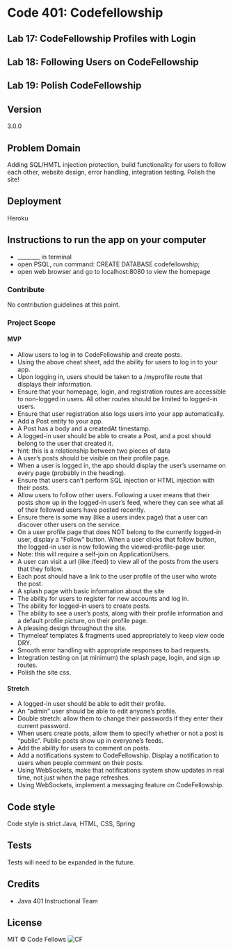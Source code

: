# Code 401: Codefellowship
## Lab 17: CodeFellowship Profiles with Login
## Lab 18: Following Users on CodeFellowship
## Lab 19: Polish CodeFellowship

## Version
3.0.0 

## Problem Domain
Adding SQL/HMTL injection protection, build functionality for users to follow each other, website design, error handling, integration testing. Polish the site!

## Deployment
Heroku

## Instructions to run the app on your computer
- ________ in terminal
- open PSQL, run command: CREATE DATABASE codefellowship;
- open web browser and go to localhost:8080 to view the homepage

### Contribute
No contribution guidelines at this point. 

### Project Scope
#### MVP
- Allow users to log in to CodeFellowship and create posts.
- Using the above cheat sheet, add the ability for users to log in to your app.
- Upon logging in, users should be taken to a /myprofile route that displays their information.
- Ensure that your homepage, login, and registration routes are accessible to non-logged in users. All other routes should be limited to logged-in users.
- Ensure that user registration also logs users into your app automatically.
- Add a Post entity to your app.
- A Post has a body and a createdAt timestamp.
- A logged-in user should be able to create a Post, and a post should belong to the user that created it.
- hint: this is a relationship between two pieces of data
- A user’s posts should be visible on their profile page.
- When a user is logged in, the app should display the user’s username on every page (probably in the heading).
- Ensure that users can’t perform SQL injection or HTML injection with their posts.
- Allow users to follow other users. Following a user means that their posts show up in the logged-in user’s feed, where they can see what all of their followed users have posted recently.
- Ensure there is some way (like a users index page) that a user can discover other users on the service.
- On a user profile page that does NOT belong to the currently logged-in user, display a “Follow” button. When a user clicks that follow button, the logged-in user is now following the viewed-profile-page user.
- Note: this will require a self-join on ApplicationUsers.
- A user can visit a url (like /feed) to view all of the posts from the users that they follow.
- Each post should have a link to the user profile of the user who wrote the post.
- A splash page with basic information about the site
- The ability for users to register for new accounts and log in.
- The ability for logged-in users to create posts.
- The ability to see a user’s posts, along with their profile information and a default profile picture, on their profile page.
- A pleasing design throughout the site.
- Thymeleaf templates & fragments used appropriately to keep view code DRY.
- Smooth error handling with appropriate responses to bad requests.
- Integration testing on (at minimum) the splash page, login, and sign up routes.
- Polish the site css.

#### Stretch
- A logged-in user should be able to edit their profile. 
- An “admin” user should be able to edit anyone’s profile.
- Double stretch: allow them to change their passwords if they enter their current password.
- When users create posts, allow them to specify whether or not a post is “public”. Public posts show up in everyone’s feeds.
- Add the ability for users to comment on posts.
- Add a notifications system to CodeFellowship. Display a notification to users when people comment on their posts.
- Using WebSockets, make that notifications system show updates in real time, not just when the page refreshes.
- Using WebSockets, implement a messaging feature on CodeFellowship.

## Code style
Code style is strict Java, HTML, CSS, Spring

## Tests
Tests will need to be expanded in the future. 

## Credits
* Java 401 Instructional Team

## License
MIT © Code Fellows
![CF](https://i.imgur.com/7v5ASc8.png)
